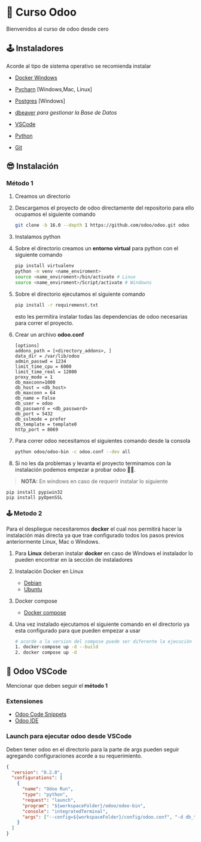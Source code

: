 # 🚀 Curso Odoo

Bienvenidos al curso de odoo desde cero

## 🕹️ Instaladores

Acorde al tipo de sistema operativo se recomienda instalar

- [Docker Windows](https://www.docker.com/products/docker-desktop/)

- [Pycharn](https://www.jetbrains.com/pycharm/) [Windows,Mac, Linux]

- [Postgres](https://www.enterprisedb.com/downloads/postgres-postgresql-downloads) [Windows]

- [dbeaver](https://dbeaver.io/) _para gestionar la Base de Datos_

- [VSCode](https://code.visualstudio.com/)

- [Python](https://www.python.org/downloads/)

- [Git](https://git-scm.com/)

## 😎 Instalación

### Método 1

1. Creamos un directorio
2. Descargamos el proyecto de odoo directamente del repositorio para ello ocupamos el siguiente comando

   ```bash
   git clone -b 16.0 --depth 1 https://github.com/odoo/odoo.git odoo
   ```

3. Instalamos python
4. Sobre el directorio creamos un **entorno virtual** para python con el siguiente comando
   ```bash
   pip install virtualenv
   python -m venv <name_enviroment>
   source <name_enviroment>/bin/activate # Linux
   source <name_enviroment>/Script/activate # Windowns
   ```
5. Sobre el directorio ejecutamos el siguiente comando
   ```bash
   pip install -r requiremenst.txt
   ```
   esto les permitira instalar todas las dependencias de odoo necesarias para correr el proyecto.
6. Crear un archivo **odoo.conf**
   ```
   [options]
   addons_path = [<directory_addons>, ]
   data_dir = /var/lib/odoo
   admin_passwd = 1234
   limit_time_cpu = 6000
   limit_time_real = 12000
   proxy_mode = 1
   db_maxconn=1000
   db_host = <db_host>
   db_maxconn = 64
   db_name = False
   db_user = odoo
   db_password = <db_password>
   db_port = 5432
   db_sslmode = prefer
   db_template = template0
   http_port = 8069
   ```
7. Para correr odoo necesitamos el siguientes comando desde la consola
   ```bash
   python odoo/odoo-bin -c odoo.conf --dev all
   ```
8. Si no les da problemas y levanta el proyecto terminamos con la instalación podemos empezar a probar odoo 🚀😎.

> **NOTA:** En windows en caso de requerir instalar lo siguiente

```bash
pip install pypiwin32
pip install pyOpenSSL
```

### 🕹️ Metodo 2

Para el despliegue necesitaremos **docker** el cual nos permitirá hacer la instalación más directa ya que trae configurado todos los pasos previos anteriormente Linux, Mac o Windows.

1. Para **Linux** deberan instalar **docker** en caso de Windows el instalador lo pueden encontrar en la sección de instaladores
2. Instalación Docker en Linux
   - [Debian](https://docs.docker.com/engine/install/debian/)
   - [Ubuntu](https://docs.docker.com/engine/install/ubuntu/)
3. Docker compose
   - [Docker compose](https://docs.docker.com/compose/install/linux/)
4. Una vez instalado ejecutamos el siguiente comando en el directorio ya esta configurado para que pueden empezar a usar

   ```bash
   # acorde a la version del compose puede ser diferente la ejecución
   1. docker-compose up -d --build
   2. docker compose up -d
   ```

## 🙊 Odoo VSCode

Mencionar que deben seguir el **método 1**

### Extensiones

- [Odoo Code Snippets](https://marketplace.visualstudio.com/items?itemName=mstuttgart.odoo-snippets)
- [Odoo IDE](https://marketplace.visualstudio.com/items?itemName=trinhanhngoc.vscode-odoo)

### Launch para ejecutar odoo desde VSCode

Deben tener odoo en el directorio para la parte de args pueden seguir agregando configuraciones acorde a su requerimiento.

```json
{
  "version": "0.2.0",
  "configurations": [
    {
      "name": "Odoo Run",
      "type": "python",
      "request": "launch",
      "program": "${workspaceFolder}/odoo/odoo-bin",
      "console": "integratedTerminal",
      "args": ["--config=${workspaceFolder}/config/odoo.conf", "-d db_test"]
    }
  ]
}
```
